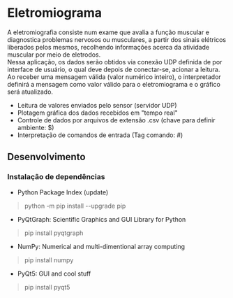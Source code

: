# Eletromiograma

 A eletromiografia consiste num exame que avalia a função muscular e diagnostica problemas nervosos ou musculares,
a partir dos sinais elétricos liberados pelos mesmos, recolhendo informações acerca da atividade muscular por meio de eletrodos.            
 Nessa aplicação, os dados serão obtidos via conexão UDP definida de por interface de usuário, o qual deve depois de conectar-se, acionar a leitura.
Ao receber uma mensagem válida (valor numérico inteiro), o interpretador definirá a mensagem como valor válido para o eletromiograma e o gráfico será atualizado.

* Leitura de valores enviados pelo sensor (servidor UDP)
* Plotagem gráfica dos dados recebidos em "tempo real"
* Controle de dados por arquivos de extensão .csv (chave para definir ambiente: $)
* Interpretação de comandos de entrada (Tag comando: #)


## Desenvolvimento
### Instalação de dependências

* Python Package Index (update)
> python -m pip install --upgrade pip

* PyQtGraph: Scientific Graphics and GUI Library for Python
> pip install pyqtgraph

* NumPy: Numerical and multi-dimentional array computing
> pip install numpy

* PyQt5: GUI and cool stuff
> pip install pyqt5

